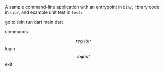 A sample command-line application with an entrypoint in `bin/`, library code
in `lib/`, and example unit test in `test/`.


go to /bin
run dart main.dart

commands

$$register
$$login
$$logout
$$exit
